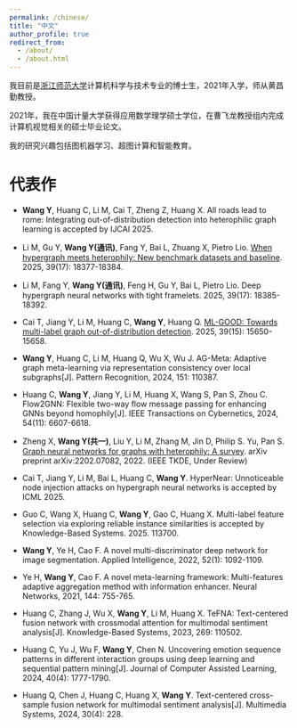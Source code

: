 ```yaml
---
permalink: /chinese/
title: "中文"
author_profile: true
redirect_from: 
  - /about/
  - /about.html
---
```


我目前是[浙江师范大学](https://www.zjnu.edu.cn/main.htm)计算机科学与技术专业的博士生，2021年入学，师从黄昌勤教授。

2021年，我在中国计量大学获得应用数学理学硕士学位，在曹飞龙教授组内完成计算机视觉相关的硕士毕业论文。

我的研究兴趣包括图机器学习、超图计算和智能教育。


# 代表作

* **Wang Y**, Huang C, Li M, Cai T, Zheng Z, Huang X. All roads lead to rome: Integrating out-of-distribution detection into heterophilic graph learning is accepted by IJCAI 2025. 

* Li M, Gu Y, **Wang Y(通讯)**, Fang Y, Bai L, Zhuang X, Pietro Lio. [When hypergraph meets heterophily: New benchmark datasets and baseline](https://github.com/kellysylvia77/HyperUFG). 2025, 39(17): 18377-18384.

* Li M, Fang Y, **Wang Y(通讯)**, Feng H, Gu Y, Bai L, Pietro Lio. Deep hypergraph neural networks with tight framelets. 2025, 39(17): 18385-18392.

* Cai T, Jiang Y, Li M, Huang C, **Wang Y**, Huang Q. [ML-GOOD: Towards multi-label graph out-of-distribution detection](https://github.com/ca1man-2022/ML-GOOD). 2025, 39(15): 15650-15658. 

* **Wang Y**, Huang C, Li M, Huang Q, Wu X, Wu J. AG-Meta: Adaptive graph meta-learning via representation consistency over local subgraphs[J]. Pattern Recognition, 2024, 151: 110387. 

* Huang C, **Wang Y**, Jiang Y, Li M, Huang X, Wang S, Pan S, Zhou C. Flow2GNN: Flexible two-way flow message passing for enhancing GNNs beyond homophily[J]. IEEE Transactions on Cybernetics, 2024, 54(11): 6607-6618. 

* Zheng X, **Wang Y(共一)**, Liu Y, Li M, Zhang M, Jin D, Philip S. Yu, Pan S. [Graph neural networks for graphs with heterophily: A survey](https://arxiv.org/pdf/2202.07082). arXiv preprint arXiv:2202.07082, 2022. (IEEE TKDE, Under Review)

* Cai T, Jiang Y, Li M, Bai L, Huang C, **Wang Y**. HyperNear: Unnoticeable node injection attacks on hypergraph neural networks is accepted by ICML 2025.

* Guo C, Wang X, Huang C, **Wang Y**, Gao C, Huang X. Multi-label feature selection via exploring reliable instance similarities is accepted by Knowledge-Based Systems. 2025. 113700.

* **Wang Y**, Ye H, Cao F. A novel multi-discriminator deep network for image segmentation. Applied Intelligence, 2022, 52(1): 1092-1109.

* Ye H, **Wang Y**, Cao F. A novel meta-learning framework: Multi-features adaptive aggregation method with information enhancer. Neural Networks, 2021, 144: 755-765.

* Huang C, Zhang J, Wu X, **Wang Y**, Li M, Huang X. TeFNA: Text-centered fusion network with crossmodal attention for multimodal sentiment analysis[J]. Knowledge-Based Systems, 2023, 269: 110502. 

* Huang C, Yu J, Wu F, **Wang Y**, Chen N. Uncovering emotion sequence patterns in different interaction groups using deep learning and sequential pattern mining[J]. Journal of Computer Assisted Learning, 2024, 40(4): 1777-1790. 

* Huang Q, Chen J, Huang C, Huang X, **Wang Y**. Text-centered cross-sample fusion network for multimodal sentiment analysis[J]. Multimedia Systems, 2024, 30(4): 228. 

